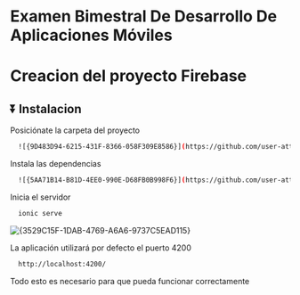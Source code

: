 # Examen Bimestral De Desarrollo De Aplicaciones Móviles

# Creacion del proyecto Firebase 

## ⏬ Instalacion

Posiciónate la carpeta del proyecto

```bash
  ![{9D483D94-6215-431F-8366-058F309E8586}](https://github.com/user-attachments/assets/4347b492-6d9c-4c26-b5cd-716eccb91b21)

```

Instala las dependencias

```bash
  ![{5AA71B14-B81D-4EE0-990E-D68FB0B998F6}](https://github.com/user-attachments/assets/5276db76-85ef-47c0-9c70-6aa4ac8f4568)

```

Inicia el servidor

```bash
  ionic serve
```
![{3529C15F-1DAB-4769-A6A6-9737C5EAD115}](https://github.com/user-attachments/assets/bb247071-f1b9-4f0e-9da1-3c0ecd7b8ff5)


La aplicación utilizará por defecto el puerto 4200

```bash
  http://localhost:4200/
```

Todo esto es necesario para que pueda funcionar correctamente


























